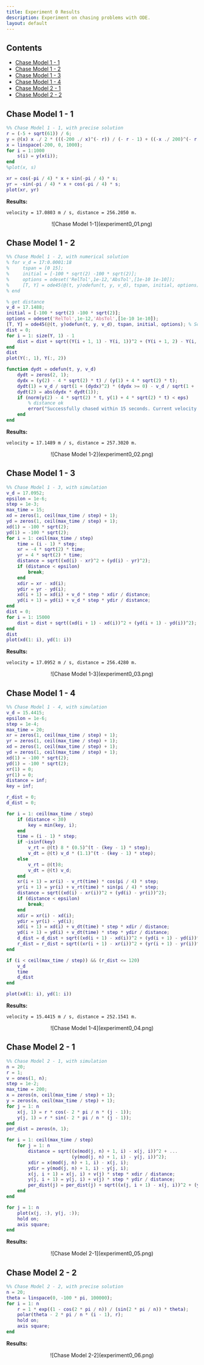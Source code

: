 ```yaml
---
title: Experiment 0 Results
description: Experiment on chasing problems with ODE.
layout: default
---
```


## Contents
* [Chase Model 1 - 1](#chase-model-1---1)
* [Chase Model 1 - 2](#chase-model-1---2)
* [Chase Model 1 - 3](#chase-model-1---3)
* [Chase Model 1 - 4](#chase-model-1---4)
* [Chase Model 2 - 1](#chase-model-2---1)
* [Chase Model 2 - 2](#chase-model-2---2)

## Chase Model 1 - 1
```matlab
%% Chase Model 1 - 1, with precise solution
r = (-5 + sqrt(61)) / 6;
y = @(x) x ./ 2 * (((-200 ./ x)^(- r)) / (- r - 1) + ((-x ./ 200)^(- r)) / (- r + 1)) + 200 * -r / (r^2 - 1);
x = linspace(-200, 0, 1000);
for i = 1:1000
    s(i) = y(x(i));
end
%plot(x, s)

xr = cos(-pi / 4) * x + sin(-pi / 4) * s;
yr = -sin(-pi / 4) * x + cos(-pi / 4) * s;
plot(xr, yr)
```

**Results:**
```
velocity = 17.0803 m / s, distance = 256.2050 m.
```
<div align="center">
![Chase Model 1-1](experiment0_01.png)
</div>

## Chase Model 1 - 2
```matlab
%% Chase Model 1 - 2, with numerical solution
% for v_d = 17:0.0001:18
%     tspan = [0 15];
%     initial = [-100 * sqrt(2) -100 * sqrt(2)];
%     options = odeset('RelTol',1e-12,'AbsTol',[1e-10 1e-10]);
%     [T, Y] = ode45(@(t, y)odefun(t, y, v_d), tspan, initial, options); % Solve the function
% end

% get distance
v_d = 17.1488;
initial = [-100 * sqrt(2) -100 * sqrt(2)];
options = odeset('RelTol',1e-12,'AbsTol',[1e-10 1e-10]);
[T, Y] = ode45(@(t, y)odefun(t, y, v_d), tspan, initial, options); % Solve the function
dist = 0;
for i = 1: size(Y, 1) - 1
    dist = dist + sqrt((Y(i + 1, 1) - Y(i, 1))^2 + (Y(i + 1, 2) - Y(i, 2))^2);
end
dist
plot(Y(:, 1), Y(:, 2))

function dydt = odefun(t, y, v_d)
    dydt = zeros(2, 1);
    dydx = (y(2) - 4 * sqrt(2) * t) / (y(1) + 4 * sqrt(2) * t);
    dydt(1) = v_d / sqrt(1 + (dydx)^2) * (dydx >= 0) - v_d / sqrt(1 + (dydx)^2) * (dydx < 0);
    dydt(2) = abs(dydx * dydt(1));
    if (norm(y(2) - 4 * sqrt(2) * t, y(1) + 4 * sqrt(2) * t) < eps)
        % distance ok
        error("Successfully chased within 15 seconds. Current velocity: " + v_d);
    end
end
```

**Results:**
```
velocity = 17.1489 m / s, distance = 257.3020 m.
```
<div align="center">
![Chase Model 1-2](experiment0_02.png)
</div>

## Chase Model 1 - 3
```matlab
%% Chase Model 1 - 3, with simulation
v_d = 17.0952;
epsilon = 1e-6;
step = 1e-3;
max_time = 15;
xd = zeros(1, ceil(max_time / step) + 1);
yd = zeros(1, ceil(max_time / step) + 1);
xd(1) = -100 * sqrt(2);
yd(1) = -100 * sqrt(2);
for i = 1: ceil(max_time / step)
    time = (i - 1) * step;
    xr = -4 * sqrt(2) * time;
    yr = 4 * sqrt(2) * time;
    distance = sqrt((xd(i) - xr)^2 + (yd(i) - yr)^2);
    if (distance < epsilon)
        break;
    end
    xdir = xr - xd(i);
    ydir = yr - yd(i);
    xd(i + 1) = xd(i) + v_d * step * xdir / distance;
    yd(i + 1) = yd(i) + v_d * step * ydir / distance;
end
dist = 0;
for i = 1: 15000
    dist = dist + sqrt((xd(i + 1) - xd(i))^2 + (yd(i + 1) - yd(i))^2);
end
dist
plot(xd(1: i), yd(1: i))
```

**Results:**
```
velocity = 17.0952 m / s, distance = 256.4280 m.
```
<div align="center">
![Chase Model 1-3](experiment0_03.png)
</div>

## Chase Model 1 - 4
```matlab
%% Chase Model 1 - 4, with simulation
v_d = 15.4415;
epsilon = 1e-6;
step = 1e-4;
max_time = 20;
xr = zeros(1, ceil(max_time / step) + 1);
yr = zeros(1, ceil(max_time / step) + 1);
xd = zeros(1, ceil(max_time / step) + 1);
yd = zeros(1, ceil(max_time / step) + 1);
xd(1) = -100 * sqrt(2);
yd(1) = -100 * sqrt(2);
xr(1) = 0;
yr(1) = 0;
distance = inf;
key = inf;

r_dist = 0;
d_dist = 0;

for i = 1: ceil(max_time / step)
    if (distance < 30)
        key = min(key, i);
    end
    time = (i - 1) * step;
    if ~isinf(key)
        v_rt = @(t) 8 * (0.5)^(t - (key - 1) * step);
        v_dt = @(t) v_d * (1.1)^(t - (key - 1) * step);
    else
        v_rt = @(t)8;
        v_dt = @(t) v_d;
    end
    xr(i + 1) = xr(i) - v_rt(time) * cos(pi / 4) * step;
    yr(i + 1) = yr(i) + v_rt(time) * sin(pi / 4) * step;
    distance = sqrt((xd(i) - xr(i))^2 + (yd(i) - yr(i))^2);
    if (distance < epsilon)
        break;
    end
    xdir = xr(i) - xd(i);
    ydir = yr(i) - yd(i);
    xd(i + 1) = xd(i) + v_dt(time) * step * xdir / distance;
    yd(i + 1) = yd(i) + v_dt(time) * step * ydir / distance;
    d_dist = d_dist + sqrt((xd(i + 1) - xd(i))^2 + (yd(i + 1) - yd(i))^2);
    r_dist = r_dist + sqrt((xr(i + 1) - xr(i))^2 + (yr(i + 1) - yr(i))^2);
end

if (i < ceil(max_time / step)) && (r_dist <= 120)
    v_d
    time
    d_dist
end

plot(xd(1: i), yd(1: i))
```

**Results:**
```
velocity = 15.4415 m / s, distance = 252.1541 m.
```
<div align="center">
![Chase Model 1-4](experiment0_04.png)
</div>

## Chase Model 2 - 1
```matlab
%% Chase Model 2 - 1, with simulation
n = 20;
r = 1;
v = ones(1, n);
step = 1e-2;
max_time = 200;
x = zeros(n, ceil(max_time / step) + 1);
y = zeros(n, ceil(max_time / step) + 1);
for j = 1: n
    x(j, 1) = r * cos(- 2 * pi / n * (j - 1));
    y(j, 1) = r * sin(- 2 * pi / n * (j - 1));
end
per_dist = zeros(n, 1);

for i = 1: ceil(max_time / step)
    for j = 1: n
        distance = sqrt((x(mod(j, n) + 1, i) - x(j, i))^2 + ...
                        (y(mod(j, n) + 1, i) - y(j, i))^2);
        xdir = x(mod(j, n) + 1, i) - x(j, i);
        ydir = y(mod(j, n) + 1, i) - y(j, i);
        x(j, i + 1) = x(j, i) + v(j) * step * xdir / distance;
        y(j, i + 1) = y(j, i) + v(j) * step * ydir / distance;
        per_dist(j) = per_dist(j) + sqrt((x(j, i + 1) - x(j, i))^2 + (y(j, i + 1) - y(j, i))^2);
    end
end

for j = 1: n
    plot(x(j, :), y(j, :));
    hold on;
    axis square;
end
```

**Results:**
<div align="center">
![Chase Model 2-1](experiment0_05.png)
</div>

## Chase Model 2 - 2
```matlab
%% Chase Model 2 - 2, with precise solution
n = 20;
theta = linspace(0, -100 * pi, 100000);
for i = 1: n
    r = 1 * exp((1 - cos(2 * pi / n)) / (sin(2 * pi / n)) * theta);
    polar(theta - 2 * pi / n * (i - 1), r);
    hold on;
    axis square;
end
```

**Results:**
<div align="center">
![Chase Model 2-2](experiment0_06.png)
</div>
